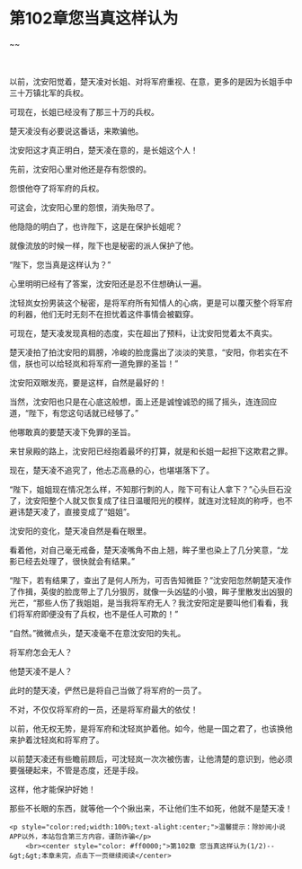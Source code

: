# 第102章您当真这样认为
~~
    	    <p name="pagetop" href="javascript:void(0);" onclick="return false" style="line-height: 35px;padding: 10px;color: #333;"> </p><p>以前，沈安阳觉着，楚天凌对长姐、对将军府重视、在意，更多的是因为长姐手中三十万镇北军的兵权。</p><p>可现在，长姐已经没有了那三十万的兵权。</p><p>楚天凌没有必要说这番话，来欺骗他。</p><p>沈安阳这才真正明白，楚天凌在意的，是长姐这个人！</p><p>先前，沈安阳心里对他还是存有怨恨的。</p><p>怨恨他夺了将军府的兵权。</p><p>可这会，沈安阳心里的怨恨，消失殆尽了。</p><p>他隐隐的明白了，也许陛下，这是在保护长姐呢？</p><p>就像流放的时候一样，陛下也是秘密的派人保护了他。</p><p>“陛下，您当真是这样认为？”</p><p>心里明明已经有了答案，沈安阳还是忍不住想确认一遍。</p><p>沈轻岚女扮男装这个秘密，是将军府所有知情人的心病，更是可以覆灭整个将军府的利器，他们无时无刻不在担忧着这件事情会被戳穿。</p><p>可现在，楚天凌发现真相的态度，实在超出了预料，让沈安阳觉着太不真实。</p><p>楚天凌拍了拍沈安阳的肩膀，冷峻的脸庞露出了淡淡的笑意，“安阳，你若实在不信，朕也可以给轻岚和将军府一道免罪的圣旨！”</p><p>沈安阳双眼发亮，要是这样，自然是最好的！</p><p>当然，沈安阳也只是在心底这般想，面上还是诚惶诚恐的摇了摇头，连连回应道，“陛下，有您这句话就已经够了。”</p><p>他哪敢真的要楚天凌下免罪的圣旨。</p><p>来甘泉殿的路上，沈安阳已经抱着最坏的打算，就是和长姐一起担下这欺君之罪。</p><p>现在，楚天凌不追究了，他忐忑高悬的心，也堪堪落下了。</p><p>“陛下，姐姐现在情况怎么样，不知那行刺的人，陛下可有让人拿下？”心头巨石没了，沈安阳整个人就又恢复成了往日温暖阳光的模样，就连对沈轻岚的称呼，也不避讳楚天凌了，直接变成了“姐姐”。</p><p>沈安阳的变化，楚天凌自然是看在眼里。</p><p>看着他，对自己毫无戒备，楚天凌嘴角不由上翘，眸子里也染上了几分笑意，“龙影已经去处理了，很快就会有结果。”</p><p>“陛下，若有结果了，查出了是何人所为，可否告知微臣？”沈安阳忽然朝楚天凌作了作揖，英俊的脸庞带上了几分狠厉，就像一头凶猛的小狼，眸子里散发出凶狠的光芒，“那些人伤了我姐姐，是当我将军府无人？我沈安阳定是要叫他们看看，我们将军府即便没有了兵权，也不是任人可欺的！”</p><p>“自然。”微微点头，楚天凌毫不在意沈安阳的失礼。</p><p>将军府怎会无人？</p><p>他楚天凌不是人？</p><p>此时的楚天凌，俨然已是将自己当做了将军府的一员了。</p><p>不对，不仅仅将军府的一员，还是将军府最大的依仗！</p><p>以前，他无权无势，是将军府和沈轻岚护着他。如今，他是一国之君了，也该换他来护着沈轻岚和将军府了。</p><p>以前楚天凌还有些瞻前顾后，可沈轻岚一次次被伤害，让他清楚的意识到，他必须要强硬起来，不管是态度，还是手段。</p><p>这样，他才能保护好她！</p><p>那些不长眼的东西，就等他一个个揪出来，不让他们生不如死，他就不是楚天凌！</p>
    	
   	<p style="color:red;width:100%;text-alight:center;">温馨提示：除妙阅小说APP以外，本站包含第三方内容，谨防诈骗</p>
    	<br><center style="color: #ff0000;">第102章 您当真这样认为(1/2)--&gt;&gt;本章未完，点击下一页继续阅读</center>
    	